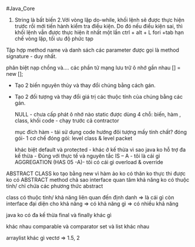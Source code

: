 #Java_Core
1. String là bất biến
2.Với vòng lặp do-while, khối lệnh sẽ được thực hiện trước rồi mới tiến hành kiểm tra điều kiện. Do đó nếu điều kiện sai, thì khối lệnh vẫn được thực hiện ít nhất một lần
ctrl + alt + L
fori +tab
hạn chế vòng lặp, tối ưu độ phức tạp

Tập hợp method name và danh sách các parameter được gọi là method signature - duy nhất.

phân biệt nạp chồng và....
các phần tử mạng lưu trữ ô nhớ gần nhau
<data type> [] <array name> = new <data type>[<element numer>];


- Tạo 2 biến nguyên thủy và thay đổi chúng bằng cách gán.
- Tạo 2 đối tượng và thay đổi giá trị các thuộc tính của chúng bằng các gán.
  
  NULL - chưa cấp phát ô nhớ nào
  static được dùng 4 chỗ: biến, hàm , class, khối code - chạy trước cả contractor
  
  mục đích hàm - tái sử dụng code
 hướng đôi tượng mấy tính chất?
  đóng gói- 1 cơ chế
 đóng gói: level class & level packet
  
  khác biệt default và protected - khác ở kế thừa
  vì sao java ko hỗ trợ đa kế thừa - Đúng với thực tế và nguyên tắc IS – A - tôi là cái gì
  AGGREGATION (HAS 05 -A)- tôi có cái gì
  overload & override
  
 ABSTRACT CLASS ko tạo bằng new  vì hàm ảo ko có thân ko thực thi được
 ko có ABSTRACT method chả sao
 interface quan tâm khả năng ko có thuộc tính/ chỉ chứa các phương thức abstract
 
 
 class có thuộc tính/ khả năng liên quan đến định danh => là cái gì
 còn interface đại diện cho khả năng => có khả năng gì => có nhiều khả năng
 
 java ko có đa kế thừa
 final và finally khác gì
 
 khác nhau comparable và comparator
 set và list khác nhau
 
 arraylist khác gì vectơ => 1.5, 2
